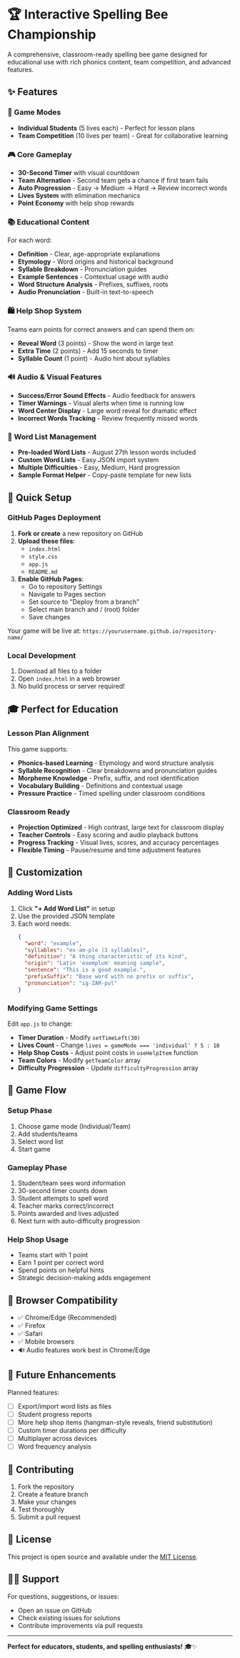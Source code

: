 # 🏆 Interactive Spelling Bee Championship

A comprehensive, classroom-ready spelling bee game designed for educational use with rich phonics content, team competition, and advanced features.

## ✨ Features

### 🎯 Game Modes
- **Individual Students** (5 lives each) - Perfect for lesson plans
- **Team Competition** (10 lives per team) - Great for collaborative learning

### 🎮 Core Gameplay
- **30-Second Timer** with visual countdown
- **Team Alternation** - Second team gets a chance if first team fails
- **Auto Progression** - Easy → Medium → Hard → Review incorrect words
- **Lives System** with elimination mechanics
- **Point Economy** with help shop rewards

### 📚 Educational Content
For each word:
- **Definition** - Clear, age-appropriate explanations
- **Etymology** - Word origins and historical background  
- **Syllable Breakdown** - Pronunciation guides
- **Example Sentences** - Contextual usage with audio
- **Word Structure Analysis** - Prefixes, suffixes, roots
- **Audio Pronunciation** - Built-in text-to-speech

### 🛍️ Help Shop System
Teams earn points for correct answers and can spend them on:
- **Reveal Word** (3 points) - Show the word in large text
- **Extra Time** (2 points) - Add 15 seconds to timer
- **Syllable Count** (1 point) - Audio hint about syllables

### 🔊 Audio & Visual Features
- **Success/Error Sound Effects** - Audio feedback for answers
- **Timer Warnings** - Visual alerts when time is running low
- **Word Center Display** - Large word reveal for dramatic effect
- **Incorrect Words Tracking** - Review frequently missed words

### 📝 Word List Management
- **Pre-loaded Word Lists** - August 27th lesson words included
- **Custom Word Lists** - Easy JSON import system
- **Multiple Difficulties** - Easy, Medium, Hard progression
- **Sample Format Helper** - Copy-paste template for new lists

## 🚀 Quick Setup

### GitHub Pages Deployment
1. **Fork or create** a new repository on GitHub
2. **Upload these files**:
   - `index.html`
   - `style.css` 
   - `app.js`
   - `README.md`
3. **Enable GitHub Pages**:
   - Go to repository Settings
   - Navigate to Pages section
   - Set source to "Deploy from a branch"
   - Select main branch and / (root) folder
   - Save changes

Your game will be live at: `https://yourusername.github.io/repository-name/`

### Local Development
1. Download all files to a folder
2. Open `index.html` in a web browser
3. No build process or server required!

## 🎓 Perfect for Education

### Lesson Plan Alignment
This game supports:
- **Phonics-based Learning** - Etymology and word structure analysis
- **Syllable Recognition** - Clear breakdowns and pronunciation guides  
- **Morpheme Knowledge** - Prefix, suffix, and root identification
- **Vocabulary Building** - Definitions and contextual usage
- **Pressure Practice** - Timed spelling under classroom conditions

### Classroom Ready
- **Projection Optimized** - High contrast, large text for classroom display
- **Teacher Controls** - Easy scoring and audio playback buttons
- **Progress Tracking** - Visual lives, scores, and accuracy percentages
- **Flexible Timing** - Pause/resume and time adjustment features

## 🔧 Customization

### Adding Word Lists
1. Click **"+ Add Word List"** in setup
2. Use the provided JSON template
3. Each word needs:
   ```json
   {
     "word": "example",
     "syllables": "ex-am-ple (3 syllables)",
     "definition": "A thing characteristic of its kind",
     "origin": "Latin 'exemplum' meaning sample",
     "sentence": "This is a good example.",
     "prefixSuffix": "Base word with no prefix or suffix",
     "pronunciation": "ig-ZAM-pul"
   }
   ```

### Modifying Game Settings
Edit `app.js` to change:
- **Timer Duration** - Modify `setTimeLeft(30)` 
- **Lives Count** - Change `lives = gameMode === 'individual' ? 5 : 10`
- **Help Shop Costs** - Adjust point costs in `useHelpItem` function
- **Team Colors** - Modify `getTeamColor` array
- **Difficulty Progression** - Update `difficultyProgression` array

## 🎯 Game Flow

### Setup Phase
1. Choose game mode (Individual/Team)
2. Add students/teams
3. Select word list
4. Start game

### Gameplay Phase  
1. Student/team sees word information
2. 30-second timer counts down
3. Student attempts to spell word
4. Teacher marks correct/incorrect
5. Points awarded and lives adjusted
6. Next turn with auto-difficulty progression

### Help Shop Usage
- Teams start with 1 point
- Earn 1 point per correct word
- Spend points on helpful hints
- Strategic decision-making adds engagement

## 📱 Browser Compatibility

- ✅ Chrome/Edge (Recommended)
- ✅ Firefox  
- ✅ Safari
- ✅ Mobile browsers
- 🔊 Audio features work best in Chrome/Edge

## 🔄 Future Enhancements

Planned features:
- [ ] Export/import word lists as files
- [ ] Student progress reports
- [ ] More help shop items (hangman-style reveals, friend substitution)
- [ ] Custom timer durations per difficulty
- [ ] Multiplayer across devices
- [ ] Word frequency analysis

## 🤝 Contributing

1. Fork the repository
2. Create a feature branch
3. Make your changes  
4. Test thoroughly
5. Submit a pull request

## 📄 License

This project is open source and available under the [MIT License](LICENSE).

## 🙋‍♂️ Support

For questions, suggestions, or issues:
- Open an issue on GitHub
- Check existing issues for solutions
- Contribute improvements via pull requests

---

**Perfect for educators, students, and spelling enthusiasts!** 🎓✨